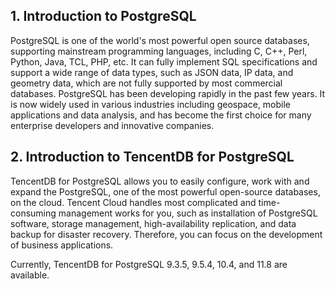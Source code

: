 ## 1. Introduction to PostgreSQL

PostgreSQL is one of the world's most powerful open source databases, supporting mainstream programming languages, including C, C++, Perl, Python, Java, TCL, PHP, etc. It can fully implement SQL specifications and support a wide range of data types, such as JSON data, IP data, and geometry data, which are not fully supported by most commercial databases. PostgreSQL has been developing rapidly in the past few years. It is now widely used in various industries including geospace, mobile applications and data analysis, and has become the first choice for many enterprise developers and innovative companies.

## 2. Introduction to TencentDB for PostgreSQL
TencentDB for PostgreSQL allows you to easily configure, work with and expand the PostgreSQL, one of the most powerful open-source databases, on the cloud. Tencent Cloud handles most complicated and time-consuming management works for you, such as installation of PostgreSQL software, storage management, high-availability replication, and data backup for disaster recovery. Therefore, you can focus on the development of business applications.

Currently, TencentDB for PostgreSQL 9.3.5, 9.5.4, 10.4, and 11.8 are available.

